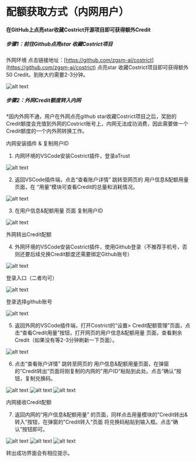 # 配额获取方式（内网用户）

#### 在GitHub上点亮star收藏Costrict开源项目即可获得额外Credit

##### 步骤1：前往Github点亮star 收藏Costrict项目

外网环境 点击链接地址：[https://github.com/zgsm-ai/costrict](https://github.com/zgsm-ai/costrict) 点亮star 收藏Costrict项目即可获得额外 50 Credit。到账大约需要2-3分钟。

![alt text](md/images/private/image1.png)

##### 步骤2：外网Credit额度转入内网

\*因内外网不通，用户在外网点亮github star收藏Costrict项目之后，奖励的Credit额度会充值到外网的Costrict账号上，内网无法成功消费，因此需要做一个Credit额度的一个内外网转换工作。

内网安装插件 & 复制用户ID

1. 内网环境的VSCode安装Costrict插件，登录aTrust

![alt text](md/images/private/image2.png)

2. 返回VSCode插件端，点击“查看账户详情” 跳转至网页的 用户信息&配额用量页面，在 “用量”模块可查看Credit的总量和消耗情况。

![alt text](md/images/private/image3.png)

3. 在用户信息&配额用量 页面 复制用户ID

![alt text](md/images/private/image4.png)

外网转出Credit配额

4. 外网环境的VSCode安装Costrict插件，使用Github登录（不推荐手机号，否则还要后续兑换Credit额度还需要绑定Github账号）

![alt text](md/images/private/image5.png)

登录入口（二者均可）

![alt text](md/images/private/image6.png)

登录选择github账号

![alt text](md/images/private/image7.png)

5. 返回外网的VSCode插件端，打开Costrict的“设置> Credit配额管理”页面，点击“查看Credit用量”按钮，打开网页的用户信息&配额用量 页面，查看剩余Credit（如果没有等2-3分钟刷新一下页面）。

![alt text](md/images/private/image8.png)

6. 点击“查看账户详情” 跳转至网页的 用户信息&配额用量页面，在弹窗的”Credit转出“页面将刚复制的内网的"用户ID”粘贴到此处。点击“确认”按钮，复制兑换码。

![alt text](md/images/private/image3.png)
![alt text](md/images/private/image10.png)
![alt text](md/images/private/image11.png)

内网接收Credit配额

7. 返回内网的“用户信息&配额用量” 的页面，同样点击用量模块的”Credit转出&转入“按钮，在弹窗的”Credit转入“页面 将兑换码粘贴到输入框。点击“确认”按钮即可。

![alt text](md/images/private/image12.png)
![alt text](md/images/private/image13.png)
![alt text](md/images/private/image14.png)

转出成功界面会有相应提示。
